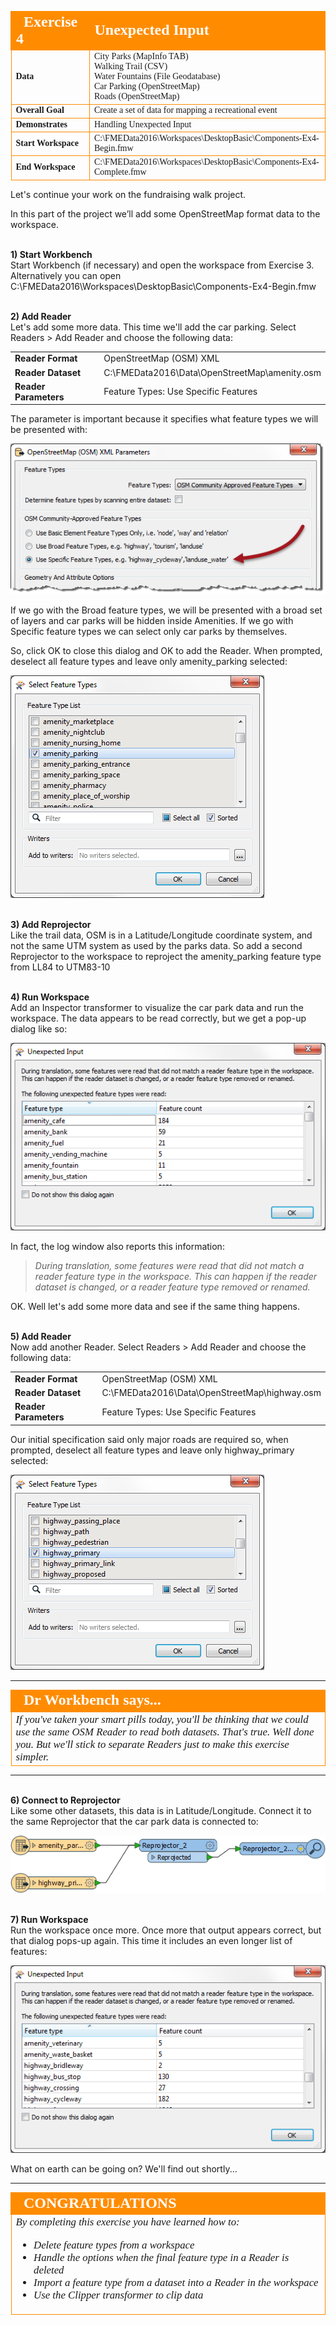 <!--Exercise Section-->
<!--NB: In GitBook world we don't give a number to exercises-->

<table style="border-spacing: 0px;border-collapse: collapse;font-family:serif">
<tr>
<td width=25% style="vertical-align:middle;background-color:darkorange;border: 2px solid darkorange">
<i class="fa fa-cogs fa-lg fa-pull-left fa-fw" style="color:white;padding-right: 12px;vertical-align:text-top"></i>
<span style="color:white;font-size:x-large;font-weight: bold">Exercise 4</span>
</td>
<td style="border: 2px solid darkorange;background-color:darkorange;color:white">
<span style="color:white;font-size:x-large;font-weight: bold">Unexpected Input</span>
</td>
</tr>

<tr>
<td style="border: 1px solid darkorange; font-weight: bold">Data</td>
<td style="border: 1px solid darkorange">City Parks (MapInfo TAB)<br>Walking Trail (CSV)<br>Water Fountains (File Geodatabase)<br>Car Parking (OpenStreetMap)<br>Roads (OpenStreetMap)</td>
</tr>

<tr>
<td style="border: 1px solid darkorange; font-weight: bold">Overall Goal</td>
<td style="border: 1px solid darkorange">Create a set of data for mapping a recreational event</td>
</tr>

<tr>
<td style="border: 1px solid darkorange; font-weight: bold">Demonstrates</td>
<td style="border: 1px solid darkorange">Handling Unexpected Input</td>
</tr>

<tr>
<td style="border: 1px solid darkorange; font-weight: bold">Start Workspace</td>
<td style="border: 1px solid darkorange">C:\FMEData2016\Workspaces\DesktopBasic\Components-Ex4-Begin.fmw</td>
</tr>

<tr>
<td style="border: 1px solid darkorange; font-weight: bold">End Workspace</td>
<td style="border: 1px solid darkorange">C:\FMEData2016\Workspaces\DesktopBasic\Components-Ex4-Complete.fmw</td>
</tr>

</table>


Let's continue your work on the fundraising walk project.

In this part of the project we’ll add some OpenStreetMap format data to the workspace.


<br>**1) Start Workbench**
<br>Start Workbench (if necessary) and open the workspace from Exercise 3. Alternatively you can open C:\FMEData2016\Workspaces\DesktopBasic\Components-Ex4-Begin.fmw


<br>**2) Add Reader**
<br>Let's add some more data. This time we'll add the car parking. Select Readers > Add Reader and choose the following data:

<table style="border: 0px">

<tr>
<td style="font-weight: bold">Reader Format</td>
<td style="">OpenStreetMap (OSM) XML</td>
</tr>

<tr>
<td style="font-weight: bold">Reader Dataset</td>
<td style="">C:\FMEData2016\Data\OpenStreetMap\amenity.osm</td>
</tr>

<tr>
<td style="font-weight: bold">Reader Parameters</td>
<td style="">Feature Types: Use Specific Features</td>
</tr>

</table>

The parameter is important because it specifies what feature types we will be presented with:

![](./Images/Img4.76.Ex2.OSMParametersDialog.png)

If we go with the Broad feature types, we will be presented with a broad set of layers and car parks will be hidden inside Amenities. If we go with Specific feature types we can select only car parks by themselves.

So, click OK to close this dialog and OK to add the Reader. When prompted, deselect all feature types and leave only amenity_parking selected:

![](./Images/Img4.77.Ex2.OSMFeatureTypes.png)


<br>**3) Add Reprojector**
<br>Like the trail data, OSM is in a Latitude/Longitude coordinate system, and not the same UTM system as used by the parks data. So add a second Reprojector to the workspace to reproject the amenity_parking feature type from LL84 to UTM83-10


<br>**4) Run Workspace**
<br>Add an Inspector transformer to visualize the car park data and run the workspace. The data appears to be read correctly, but we get a pop-up dialog like so:

![](./Images/Img4.84.Ex2.UnexpectedInput.png)

In fact, the log window also reports this information:

> *During translation, some features were read that did not match a reader feature type in the workspace.  This can happen if the reader dataset is changed, or a reader feature type removed or renamed.*

OK. Well let's add some more data and see if the same thing happens.


<br>**5) Add Reader**
<br>Now add another Reader. Select Readers > Add Reader and choose the following data:

<table style="border: 0px">

<tr>
<td style="font-weight: bold">Reader Format</td>
<td style="">OpenStreetMap (OSM) XML</td>
</tr>

<tr>
<td style="font-weight: bold">Reader Dataset</td>
<td style="">C:\FMEData2016\Data\OpenStreetMap\highway.osm</td>
</tr>

<tr>
<td style="font-weight: bold">Reader Parameters</td>
<td style="">Feature Types: Use Specific Features</td>
</tr>

</table>

Our initial specification said only major roads are required so, when prompted, deselect all feature types and leave only highway_primary selected:

![](./Images/Img4.73.Ex2.RoadFeatureTypes.png)

---

<!--Person X Says Section-->

<table style="border-spacing: 0px">
<tr>
<td style="vertical-align:middle;background-color:darkorange;border: 2px solid darkorange">
<i class="fa fa-quote-left fa-lg fa-pull-left fa-fw" style="color:white;padding-right: 12px;vertical-align:text-top"></i>
<span style="color:white;font-size:x-large;font-weight: bold;font-family:serif">Dr Workbench says...</span>
</td>
</tr>

<tr>
<td style="border: 1px solid darkorange">
<span style="font-family:serif; font-style:italic; font-size:larger">
If you've taken your smart pills today, you'll be thinking that we could use the same OSM Reader to read both datasets. That's true. Well done you. But we'll stick to separate Readers just to make this exercise simpler.
</span>
</td>
</tr>
</table>

---

<br>**6) Connect to Reprojector**
<br>Like some other datasets, this data is in Latitude/Longitude. Connect it to the same Reprojector that the car park data is connected to:

![](./Images/Img4.89.Ex4.ConnectToReprojector.png)


<br>**7) Run Workspace**
<br>Run the workspace once more. Once more that output appears correct, but that dialog pops-up again. This time it includes an even longer list of features:

![](./Images/Img4.90.Ex4.MoreUnexpectedInput.png)

What on earth can be going on? We'll find out shortly...

---

<!--Exercise Congratulations Section--> 

<table style="border-spacing: 0px">
<tr>
<td style="vertical-align:middle;background-color:darkorange;border: 2px solid darkorange">
<i class="fa fa-thumbs-o-up fa-lg fa-pull-left fa-fw" style="color:white;padding-right: 12px;vertical-align:text-top"></i>
<span style="color:white;font-size:x-large;font-weight: bold;font-family:serif">CONGRATULATIONS</span>
</td>
</tr>

<tr>
<td style="border: 1px solid darkorange">
<span style="font-family:serif; font-style:italic; font-size:larger">
By completing this exercise you have learned how to:
<br>
<ul><li>Delete feature types from a workspace</li>
<li>Handle the options when the final feature type in a Reader is deleted</li>
<li>Import a feature type from a dataset into a Reader in the workspace</li>
<li>Use the Clipper transformer to clip data</li></ul>
</span>
</td>
</tr>
</table>